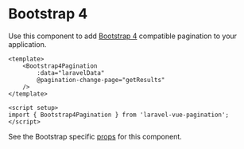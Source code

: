 # Bootstrap 4

Use this component to add [Bootstrap 4](https://getbootstrap.com/docs/4.6/) compatible pagination to your application.

```vue
<template>
    <Bootstrap4Pagination
        :data="laravelData"
        @pagination-change-page="getResults"
    />
</template>

<script setup>
import { Bootstrap4Pagination } from 'laravel-vue-pagination';
</script>
```

See the Bootstrap specific [props](/api/bootstrap-props.html) for this component.